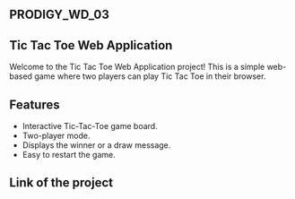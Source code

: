 ## PRODIGY_WD_03

## Tic Tac Toe Web Application

Welcome to the Tic Tac Toe Web Application project! This is a simple web-based game where two players can play Tic Tac Toe in their browser.

## Features

- Interactive Tic-Tac-Toe game board.
- Two-player mode.
- Displays the winner or a draw message.
- Easy to restart the game.

## Link of the project



